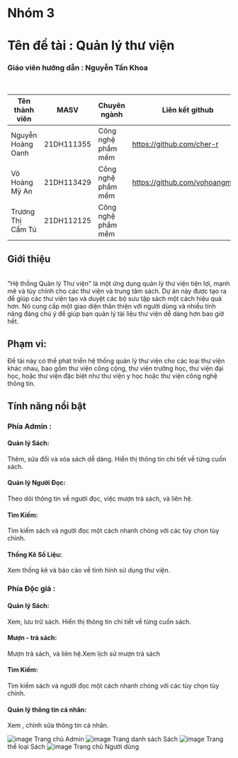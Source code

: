 <h1>Nhóm 3</h1> 
<h1>Tên đề tài : Quản lý thư viện</h1>
<h3>Giáo viên hướng dẫn : Nguyễn Tấn Khoa</h3>
<br>

| Tên thành viên| MASV | Chuyên ngành| Liên kết github|
|----------|----------|----------| ----------|
| Nguyễn Hoàng Oanh |21DH111355 | Công nghệ phầm mềm | https://github.com/cher-r |
| Võ Hoàng Mỹ An | 21DH113429 | Công nghệ phầm mềm | https://github.com/vohoangmyan |
| Trương Thị Cẩm Tú| 21DH112125 | Công nghệ phầm mềm |


<h2>Giới thiệu</h2><br>
"Hệ thống Quản lý Thư viện" là một ứng dụng quản lý thư viện tiện lợi, mạnh mẽ và tùy chỉnh cho các thư viện và trung tâm sách. Dự án này được tạo ra để giúp các thư viện tạo và duyệt các bộ sưu tập sách một cách hiệu quả hơn. Nó cung cấp một giao diện thân thiện với người dùng và nhiều tính năng đáng chú ý để giúp bạn quản lý tài liệu thư viện dễ dàng hơn bao giờ hết.
<h2>Phạm vi:</h2>
Đề tài này có thể phát triển hệ thống quản lý thư viện cho các loại thư viện khác nhau, bao gồm thư viện công cộng, thư viện trường học, thư viện đại học, hoặc thư viện đặc biệt như thư viện y học hoặc thư viện công nghệ thông tin.

<h2>Tính năng nổi bật</h2>

<h3>Phía Admin : </h3>
<h4>Quản lý Sách:</h4> Thêm, sửa đổi và xóa sách dễ dàng. Hiển thị thông tin chi tiết về từng cuốn sách.
<h4>Quản lý Người Đọc:</h4> Theo dõi thông tin về người đọc, việc mượn trả sách, và liên hệ.
<h4>Tìm Kiếm:</h4> Tìm kiếm sách và người đọc một cách nhanh chóng với các tùy chọn tùy chỉnh.
<h4>Thống Kê Số Liệu:</h4>Xem thống kê và báo cáo về tình hình sử dụng thư viện.

<h3>Phía Độc giả : </h3>
<h4>Quản lý Sách:</h4> Xem, lưu trữ sách. Hiển thị thông tin chi tiết về từng cuốn sách.
<h4>Mượn - trả sách:</h4> Mượn trả sách, và liên hệ.Xem lịch sử mượn trả sách
<h4>Tìm Kiếm:</h4> Tìm kiếm sách và người đọc một cách nhanh chóng với các tùy chọn tùy chỉnh.
<h4>Quản lý thông tin cá nhân:</h4>Xem , chỉnh sửa thông tin cá nhân.


![image](https://github.com/camtu470/Nhom3_QuanLyThuVien_T6_Ca2/assets/147785899/70754e4c-6ff7-4b15-8f44-d02ec2143266)
Trang chủ Admin
![image](https://github.com/camtu470/Nhom3_QuanLyThuVien_T6_Ca2/assets/147785899/8b1ea2dd-6684-4206-866a-719f097622dd)
Trang danh sách Sách
![image](https://github.com/camtu470/Nhom3_QuanLyThuVien_T6_Ca2/assets/147785899/3ce9f09a-df75-409d-b8ae-a25df8da7db2)
Trang thể loại Sách
![image](https://github.com/camtu470/Nhom3_QuanLyThuVien_T6_Ca2/assets/147785899/8c54a3d6-8692-496b-8013-bb0519146456)
Trang chủ Người dùng




